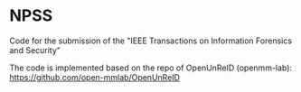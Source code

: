 # NPSS
Code for the submission of the "IEEE Transactions on Information Forensics and Security"

The code is implemented based on the repo of OpenUnReID (openmm-lab): https://github.com/open-mmlab/OpenUnReID
